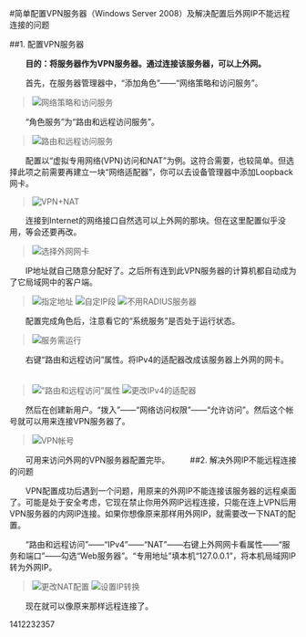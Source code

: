 #简单配置VPN服务器（Windows Server 2008）及解决配置后外网IP不能远程连接的问题

##1. 配置VPN服务器

　　**目的：将服务器作为VPN服务器。通过连接该服务器，可以上外网。**
  
　　首先，在服务器管理器中，“添加角色”——“网络策略和访问服务”。
　　
>![网络策略和访问服务](../../attachments/1412/vpn-01.png)

　　“角色服务”为“路由和远程访问服务”。
　　
>![路由和远程访问服务](../../attachments/1412/vpn-02.png)

　　配置以“虚拟专用网络(VPN)访问和NAT”为例。这符合需要，也较简单。但选择此项之前需要再建立一块“网络适配器”，你可以去设备管理器中添加Loopback网卡。
　　
>![VPN+NAT](../../attachments/1412/vpn-03.png)

　　连接到Internet的网络接口自然选可以上外网的那块。但在这里配置似乎没用，等会还要再改。
　　
>![选择外网网卡](../../attachments/1412/vpn-04.png)

　　IP地址就自己随意分配好了。之后所有连到此VPN服务器的计算机都自动成为了它局域网中的客户端。
　　
>![指定地址](../../attachments/1412/vpn-05.png)
>![自定IP段](../../attachments/1412/vpn-06.png)
>![不用RADIUS服务器](../../attachments/1412/vpn-07.png)

　　配置完成角色后，注意看它的“系统服务”是否处于运行状态。
　　
>![服务需运行](../../attachments/1412/vpn-08.png)

　　右键“路由和远程访问”属性。将IPv4的适配器改成该服务器上外网的网卡。
　　
>![“路由和远程访问”属性](../../attachments/1412/vpn-09.png)
>![更改IPv4的适配器](../../attachments/1412/vpn-10.png)

　　然后在创建新用户。“拨入”——“网络访问权限”——“允许访问”。然后这个帐号就可以用来连接VPN服务器了。
　　
>![VPN帐号](../../attachments/1412/vpn-11.png)

　　可用来访问外网的VPN服务器配置完毕。
　　
##2. 解决外网IP不能远程连接的问题

　　VPN配置成功后遇到一个问题，用原来的外网IP不能连接该服务器的远程桌面了。可能是处于安全考虑，它现在禁止你用外网IP远程连接，只能在连上VPN后用VPN服务器的内网IP连接。如果你想像原来那样用外网IP，就需要改一下NAT的配置。
  
　　“路由和远程访问”——“IPv4”——“NAT”——右键上外网网卡看属性——“服务和端口”——勾选“Web服务器”。“专用地址”填本机“127.0.0.1”，将本机局域网IP转为外网IP。
　　
>![更改NAT配置](../../attachments/1412/vpn-12.png)
>![设置IP转换](../../attachments/1412/vpn-13.png)

　　现在就可以像原来那样远程连接了。
  
  
1412232357
